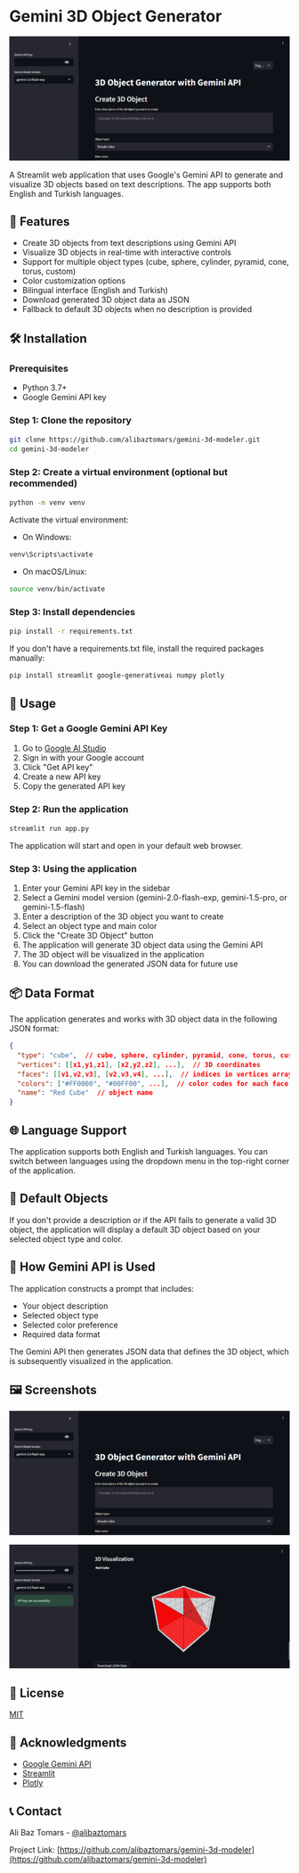 # Gemini 3D Object Generator

![Gemini 3D Object Generator](https://raw.githubusercontent.com/alibaztomars/gemini-3d-modeler/main/app_screenshot.png)

A Streamlit web application that uses Google's Gemini API to generate and visualize 3D objects based on text descriptions. The app supports both English and Turkish languages.

## 🌟 Features

- Create 3D objects from text descriptions using Gemini API
- Visualize 3D objects in real-time with interactive controls
- Support for multiple object types (cube, sphere, cylinder, pyramid, cone, torus, custom)
- Color customization options
- Bilingual interface (English and Turkish)
- Download generated 3D object data as JSON
- Fallback to default 3D objects when no description is provided

## 🛠️ Installation

### Prerequisites

- Python 3.7+
- Google Gemini API key

### Step 1: Clone the repository

```bash
git clone https://github.com/alibaztomars/gemini-3d-modeler.git
cd gemini-3d-modeler
```

### Step 2: Create a virtual environment (optional but recommended)

```bash
python -m venv venv
```

Activate the virtual environment:

- On Windows:
```bash
venv\Scripts\activate
```

- On macOS/Linux:
```bash
source venv/bin/activate
```

### Step 3: Install dependencies

```bash
pip install -r requirements.txt
```

If you don't have a requirements.txt file, install the required packages manually:

```bash
pip install streamlit google-generativeai numpy plotly
```

## 🚀 Usage

### Step 1: Get a Google Gemini API Key

1. Go to [Google AI Studio](https://makersuite.google.com/app/apikey)
2. Sign in with your Google account
3. Click "Get API key"
4. Create a new API key
5. Copy the generated API key

### Step 2: Run the application

```bash
streamlit run app.py
```

The application will start and open in your default web browser.

### Step 3: Using the application

1. Enter your Gemini API key in the sidebar
2. Select a Gemini model version (gemini-2.0-flash-exp, gemini-1.5-pro, or gemini-1.5-flash)
3. Enter a description of the 3D object you want to create
4. Select an object type and main color
5. Click the "Create 3D Object" button
6. The application will generate 3D object data using the Gemini API
7. The 3D object will be visualized in the application
8. You can download the generated JSON data for future use

## 📦 Data Format

The application generates and works with 3D object data in the following JSON format:

```json
{
  "type": "cube",  // cube, sphere, cylinder, pyramid, cone, torus, custom
  "vertices": [[x1,y1,z1], [x2,y2,z2], ...],  // 3D coordinates
  "faces": [[v1,v2,v3], [v2,v3,v4], ...],  // indices in vertices array
  "colors": ["#FF0000", "#00FF00", ...],  // color codes for each face
  "name": "Red Cube"  // object name
}
```

## 🌐 Language Support

The application supports both English and Turkish languages. You can switch between languages using the dropdown menu in the top-right corner of the application.

## 🔄 Default Objects

If you don't provide a description or if the API fails to generate a valid 3D object, the application will display a default 3D object based on your selected object type and color.

## 🤖 How Gemini API is Used

The application constructs a prompt that includes:
- Your object description
- Selected object type
- Selected color preference
- Required data format

The Gemini API then generates JSON data that defines the 3D object, which is subsequently visualized in the application.

## 🖼️ Screenshots

![Main Interface](https://raw.githubusercontent.com/alibaztomars/gemini-3d-modeler/main/app_screenshot.png)

![3D Visualization](https://raw.githubusercontent.com/alibaztomars/gemini-3d-modeler/main/3d_visualization.png)

## 📝 License

[MIT](LICENSE)

## 🙏 Acknowledgments

- [Google Gemini API](https://ai.google.dev/gemini-api)
- [Streamlit](https://streamlit.io/)
- [Plotly](https://plotly.com/)

## 📞 Contact

Ali Baz Tomars - [@alibaztomars](https://github.com/alibaztomars)

Project Link: [https://github.com/alibaztomars/gemini-3d-modeler](https://github.com/alibaztomars/gemini-3d-modeler)
